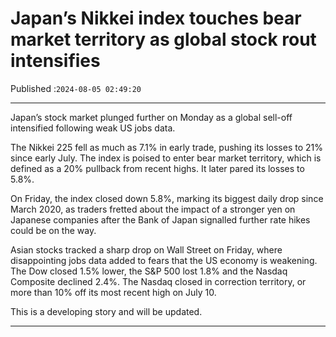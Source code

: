 # Japan’s Nikkei index touches bear market territory as global stock rout intensifies

Published :`2024-08-05 02:49:20`

---

Japan’s stock market plunged further on Monday as a global sell-off intensified following weak US jobs data.

The Nikkei 225 fell as much as 7.1% in early trade, pushing its losses to 21% since early July. The index is poised to enter bear market territory, which is defined as a 20% pullback from recent highs. It later pared its losses to 5.8%.

On Friday, the index closed down 5.8%, marking its biggest daily drop since March 2020, as traders fretted about the impact of a stronger yen on Japanese companies after the Bank of Japan signalled further rate hikes could be on the way.

Asian stocks tracked a sharp drop on Wall Street on Friday, where disappointing jobs data added to fears that the US economy is weakening. The Dow closed 1.5% lower, the S&P 500 lost 1.8% and the Nasdaq Composite declined 2.4%. The Nasdaq closed in correction territory, or more than 10% off its most recent high on July 10.

This is a developing story and will be updated.

---

